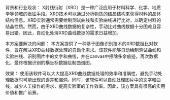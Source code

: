 背景和行业现状：
X射线衍射（XRD）是一种广泛应用于材料科学、化学、地质学等领域的表征手段。XRD技术可以通过分析物质的结晶结构来获得材料的晶体结构信息。XRD实验通常需要绘制测试曲线和实验曲线进行比对，以确定材料的结晶性质。然而，由于XRD曲线数据的复杂性，手动比对曲线数据十分困难且容易出错。因此，自动化处理XRD曲线数据的需求日益增加。

本方案要解决的问题：
本方案提供了一种基于图像识别技术的XRD数据比对软件，旨在解决XRD曲线数据处理的自动化需求。该软件能够自动绘制测试曲线和实验曲线、识别图片中的文字和曲线，并在canvas中擦除多余痕迹，再次数据化，最终根据识别的横坐标数据绘制曲谱图。

效果：
使用该软件可以大大提高XRD曲线数据处理的效率和准确性，避免手动处理数据时可能出现的误差和漏洞。同时，该软件可以自动处理图片中的文字和曲线，减少人工操作的需求，提高实验室的工作效率。因此，该方案具有很高的实用价值和推广前景。
